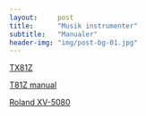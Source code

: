 ```yaml
---
layout:     post
title:      "Musik instrumenter"
subtitle:   "Manualer"
header-img: "img/post-bg-01.jpg"
---
```

<p><a href="http://the-all.org/tx81z/index.html">TX81Z</a></p>
<p><a href="http://www2.yamaha.co.jp/manual/pdf/emi/english/synth/TX81ZE.pdf">T81Z manual</a></p>
<p><a href="http://www.rolandus.com/products/productdetails.aspx?ObjectId=274">Roland XV-5080</a></p>
